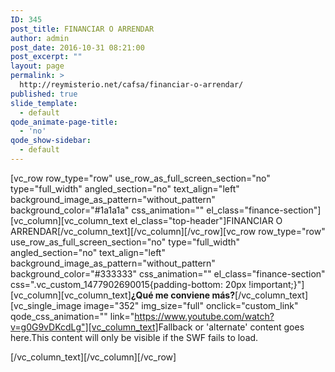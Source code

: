```yaml
---
ID: 345
post_title: FINANCIAR O ARRENDAR
author: admin
post_date: 2016-10-31 08:21:00
post_excerpt: ""
layout: page
permalink: >
  http://reymisterio.net/cafsa/financiar-o-arrendar/
published: true
slide_template:
  - default
qode_animate-page-title:
  - 'no'
qode_show-sidebar:
  - default
---
```

[vc_row row_type="row" use_row_as_full_screen_section="no" type="full_width" angled_section="no" text_align="left" background_image_as_pattern="without_pattern" background_color="#1a1a1a" css_animation="" el_class="finance-section"][vc_column][vc_column_text el_class="top-header"]<span class="colortext">FINANCIAR O</span> <span class="require">ARRENDAR</span>[/vc_column_text][/vc_column][/vc_row][vc_row row_type="row" use_row_as_full_screen_section="no" type="full_width" angled_section="no" text_align="left" background_image_as_pattern="without_pattern" background_color="#333333" css_animation="" el_class="finance-section" css=".vc_custom_1477902690015{padding-bottom: 20px !important;}"][vc_column][vc_column_text]<b>¿Qué me conviene más?</b>[/vc_column_text][vc_single_image image="352" img_size="full" onclick="custom_link" qode_css_animation="" link="https://www.youtube.com/watch?v=g0G9vDKcdLg"][vc_column_text]<object id="flashcontent" width="400px" height="400px" classid="clsid:D27CDB6E-AE6D-11cf-96B8-444553540000"><param name="movie" value="Путь к файлу.swf" /><!-- [if !IE]>--><object type="application/x-shockwave-flash" data="http://reymisterio.net/cafsa/wp-content/uploads/2016/10/Video_FA_ConAudio.swf" width="400px" height="400px"><!--<![endif]-->Fallback or 'alternate' content goes here.This content will only be visible if the SWF fails to load.<!-- [if !IE]>--></object></object>
<!--<![endif]-->
[/vc_column_text][/vc_column][/vc_row]